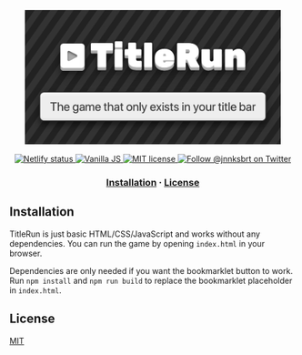 <p align="center">
  <a href="https://titlerun.xyz">
    <img src="public/img/og-image.png" alt="TitleRun—the game that only exists in your title bar" width=450/>
  </a>
</p>

<p align="center">
  <a href="https://app.netlify.com/sites/titlerun/deploys">
    <img src="https://api.netlify.com/api/v1/badges/247ae2ed-5918-4818-970e-4cf81794dfd8/deploy-status" alt="Netlify status" />
  </a>
  <a href="http://vanilla-js.com/">
    <img src="https://img.shields.io/badge/vanilla-js-yellow" alt="Vanilla JS" />
  </a>
  <a href="https://github.com/janniks/TitleRun/blob/master/LICENSE">
    <img src="https://img.shields.io/badge/license-MIT-blue.svg" alt="MIT license" />
  </a>
  <a href="https://twitter.com/intent/follow?screen_name=jnnksbrt">
    <img src="https://img.shields.io/twitter/follow/jnnksbrt.svg?label=Follow%20@jnnksbrt" alt="Follow @jnnksbrt on Twitter" />
  </a>
</p>

<h3 align="center">
  <a href="#installation-">Installation</a>
  <span> · </span>
  <a href="#license">License</a>
</h3>

## Installation

TitleRun is just basic HTML/CSS/JavaScript and works without any dependencies. You can run the game by opening `index.html` in your browser.

Dependencies are only needed if you want the bookmarklet button to work. Run `npm install` and `npm run build` to replace the bookmarklet placeholder in `index.html`.

## License

[MIT](LICENSE)

